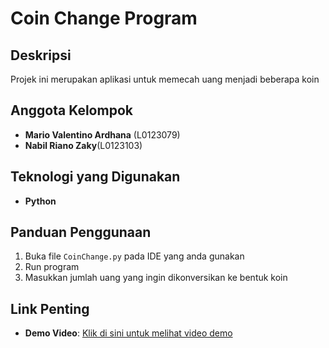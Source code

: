 # Coin Change Program
## Deskripsi
Projek ini merupakan aplikasi untuk memecah uang menjadi beberapa koin

## Anggota Kelompok
- **Mario Valentino Ardhana** (L0123079)
- **Nabil Riano Zaky**(L0123103)

## Teknologi yang Digunakan
- **Python**

## Panduan Penggunaan
1. Buka file `CoinChange.py` pada IDE yang anda gunakan
2. Run program
3. Masukkan jumlah uang yang ingin dikonversikan ke bentuk koin


## Link Penting
- **Demo Video**: [Klik di sini untuk melihat video demo]( https://youtu.be/xeRVi8Arkho)
